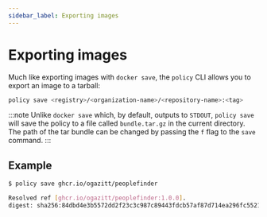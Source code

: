 ```yaml
---
sidebar_label: Exporting images
---
```


# Exporting images

Much like exporting images with `docker save`, the `policy` CLI allows you to export an 
image to a tarball:

```bash
policy save <registry>/<organization-name>/<repository-name>:<tag>
```

:::note
Unlike `docker save` which, by default, outputs to `STDOUT`, `policy save` will save the 
policy to a file called `bundle.tar.gz` in the current directory. The path of the tar bundle
can be changed by passing the `f` flag to the `save` command.
:::

## Example

```bash
$ policy save ghcr.io/ogazitt/peoplefinder

Resolved ref [ghcr.io/ogazitt/peoplefinder:1.0.0].
digest: sha256:84dbd4e3b5572dd2f23c3c987c89443fdcb57af87d714ea296fc552192fb17e9
```
